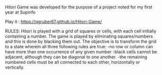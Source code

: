 Hitori Game was developed for the purpose of a project noted for my first year at Supinfo

Play it : https://qgruber67.github.io/Hitori-Game/

RULES:
Hitori is played with a grid of squares or cells, with each cell initially containing a number. The game is played by eliminating squares/numbers and this is done by blacking them out. The objective is to transform the grid to a state wherein all three following rules are true:
-no row or column can have more than one occurrence of any given number
-black cells cannot be adjacent, although they can be diagonal to one another.
-the remaining numbered cells must be all connected to each other, horizontally or vertically.
